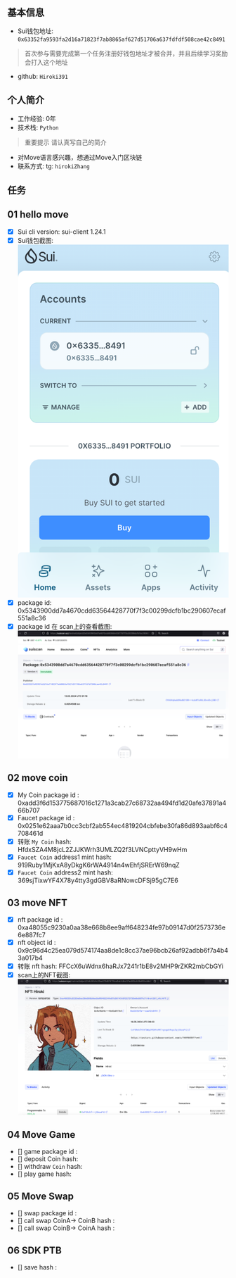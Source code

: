 ## 基本信息
- Sui钱包地址: `0x63352fa9593fa2d16a71823f7ab8865af627d51706a637fdfdf508cae42c8491`
> 首次参与需要完成第一个任务注册好钱包地址才被合并，并且后续学习奖励会打入这个地址
- github: `Hiroki391`

## 个人简介
- 工作经验: 0年
- 技术栈: `Python`
> 重要提示 请认真写自己的简介
- 对Move语言感兴趣，想通过Move入门区块链
- 联系方式: tg: `hirokiZhang` 

## 任务

##   01 hello move  
- [x] Sui cli version: sui-client 1.24.1
- [x] Sui钱包截图: ![Sui钱包截图](images/wallet.png)
- [x] package id:  0x5343900dd7a4670cdd63564428770f7f3c00299dcfb1bc290607ecaf551a8c36 
- [x] package id 在 scan上的查看截图:![Scan截图](images/package-hello.png)

##   02 move coin
- [x] My Coin package id : 0xadd3f6d153775687016c1271a3cab27c68732aa494fd1d20afe37891a466b707
- [x] Faucet package id : 0x0251e62aaa7b0cc3cbf2ab554ec4819204cbfebe30fa86d893aabf6c4708461d 
- [x] 转账 `My Coin` hash: HfdxSZA4M8jcL2ZJJKWrh3UMLZQ2f3LVNCpttyVH9wHm
- [x] `Faucet Coin` address1 mint hash: 919Ruby1MjKxA8yDkgK6rWA4914n4wEhfjSRErW69nqZ
- [x] `Faucet Coin` address2 mint hash: 369sjTixwYF4X78y4tty3gdGBV8aRNowcDFSj95gC7E6

##   03 move NFT
- [x] nft package id :  0xa48055c9230a0aa38e668b8ee9aff648234fe97b09147d0f2573736e6e887fc7 
- [x] nft object id : 0x9c96d4c25ea079d574174aa8de1c8cc37ae96bcb26af92adbb6f7a4b43a017b4   
- [x] 转账 nft  hash: FFCcX6uWdnx6haRJx7241r1bE8v2MHP9rZKR2mbCbGYi
- [x] scan上的NFT截图:![Scan截图](images/nft.png)

##   04 Move Game
- [] game package id :
- [] deposit Coin hash:
- [] withdraw `Coin` hash:
- [] play game hash:

##   05 Move Swap
- [] swap package id :
- [] call swap CoinA-> CoinB  hash :
- [] call swap CoinB-> CoinA  hash :

##   06 SDK PTB
- [] save hash :
